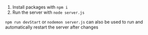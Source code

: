 1. Install packages with `npm i`
2. Run the server with `node server.js` 

`npm run devStart` or `nodemon server.js` can also be used to run and automatically restart the server after changes
